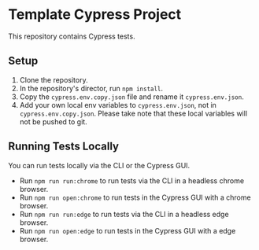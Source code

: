# Template Cypress Project

This repository contains Cypress tests.

## Setup

1. Clone the repository.
2. In the repository's director, run `npm install`.
3. Copy the `cypress.env.copy.json` file and rename it `cypress.env.json`.
4. Add your own local env variables to `cypress.env.json`, not in `cypress.env.copy.json`. Please take note that these local variables will not be pushed to git.

## Running Tests Locally

You can run tests locally via the CLI or the Cypress GUI.

- Run `npm run run:chrome` to run tests via the CLI in a headless chrome browser.
- Run `npm run open:chrome` to run tests in the Cypress GUI with a chrome browser.
- Run `npm run run:edge` to run tests via the CLI in a headless edge browser.
- Run `npm run open:edge` to run tests in the Cypress GUI with a edge browser.